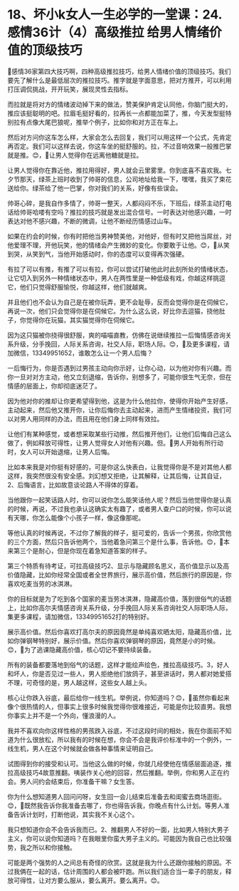 # 18、坏小k女人一生必学的一堂课：24.感情36计（4）高级推拉 给男人情绪价值的顶级技巧

🎼感情36家第四大技巧啊，四种高级推拉技巧，给男人情绪价值的顶级技巧。我们要先了解什么是最低层次的推拉技巧。推字就是字面意思，把对方推开，可以利用打压调侃挑战，开开玩笑，展现灵性去指标。

而拉就是将对方的情绪波动掉下来的做法，赞美保护肯定认同他，你脑门挺大的，推应该挺聪明的吧。拉眉毛挺好看的，拉再长一点都能加菜了，推，今天发型挺特别拉有点像大尾巴狼呢，推举个例子，比如你和对方正在车上。

然后对方问你这车怎么样，大家会怎么去回复，我们可以用这样一个公式，先肯定再否定。我们可以这样去说，你这车坐的挺舒服的。拉，不过音响效果一般推巴掌就是推。😊，🎼让男人觉得你在远离他糖就是拉。

让男人觉得你在靠近他，推拉用得好，男人就会云里雾里。你到底喜不喜欢我。七夕节那天，绿茶上班时收到了帅哥的信息，公司地址给我一下，嘿嘿，我买了束花送给你。绿茶给了他一巴掌，你对我们的关系，好像有些误会。

帅哥心碎，是我自作多情了，帅哥一整天，人都闷闷不乐，下班后，绿茶主动打电话给帅哥哈喽有空吗？推拉的技巧就是发出混合信号。一时表达对他感兴趣，一时表达对他不感兴趣，不断的微调，让他不断经历情感过山车。

如果在约会的时候，你有时把他当男神赞美他，对他好，但有时又把他当屌丝，对他爱理不理，开他玩笑，他的情绪会产生微妙的变化。你要敢于让他。😊，🎼从笑到哭，从笑到气，当他开始感动时，你的态度可以变得再次强硬。

有拉了可以有推，有推了可以有拉，你可以尝试打破他此时此刻所处的情绪状态，让它切入到另外一种情绪状态中，男人在两性里是一种低级有戏，你越这样挑逗它，他们只觉得舒服愉悦，你越这样，他们就越爽。

并且他们也不会认为自己是在被你玩弄，更不会耻辱，反而会觉得你是在伺候它，再说一次，他们只会觉得你是在伺候它。为什么这么说，好比你去逗猫，挠他肚子，你觉得你在玩猫，其实猫觉得你在伺候它。

因为这只猫被你挠得很舒服，爽的喵喵直教，仿佛在说继续推拉一后悔情感咨询关系升级，分手挽回，人际关系咨询，社交人际，职场人际。😊，🎼及更多课程，请加微信，13349951652，谁敢怎么让一个男人后悔？

一后悔行为，你是否遇到过男孩主动向你示好，让你心动，以为他对你有兴趣。而你一旦对对方主动，他又立刻退缩，告诉你，别想多了，可能你很生气无奈，但在情感的层面上，你却彻底迷茫了。

因为他对你的推却让你更希望得到他，这是为什么他拉你，使得你开始产生好感，主动起来，然后他又推开你，让你后悔你去主动起来，进而产生情绪投资，我们可以对男人用同样的办法，而且用在他们身上同样有效拉。

让他们有某种感觉，或者想采取某些行动推，然后推开他们，让他们后悔自己这么做了，例如释放可得性，让男人觉得女人对他有兴趣。但。🎼男人开始有所行动时，女人可以开始退缩，让男人后悔。

比如本来我是对你挺有好感的，可是你这么快表白，让我觉得你是不是对其他人都这样，我突然很没有安全感。刘幻想又拒绝，让其解释，让其后悔，让其自证，2、后悔语言，比如故意谈论路人不得体的穿着。

当他跟你一起笑话路人时，你可以说你怎么能笑话他人呢？然后当他觉得你是认真的时候，再说，不过我也承认这确实太有趣了，或者男人查户口的时候，你可以说有天哪，你怎么能像个小孩子一样，像这像那呢。

等他认真的时候再说，不过你了解我的样子，挺可爱的，告诉一个男孩，你欣赏他的三个方面，然后只告诉他两个，当他着急问第三个是什么事，告诉他。😊，🎼本来第三个是耐心，但是你现在着急知道答案的样子。

第三个特质有待考证，可拉高级技巧2、显示与隐藏顾名思义，高价值显示以及高价值隐藏，比如你经常全国或者全世界旅行，展示高价值，然后旅行的原因是，你喜欢吃麦当劳的冰淇淋。

你的目标就是为了吃到各个国家的麦当劳冰淇淋，隐藏高价值，落到很俗气的话题上，比如你高尔夫情感咨询关系升级，分手挽回人际关系咨询社交人际职场人际，集更多课程，请加微信，13349951652打的特别好。

展示高价值。然后你喜欢打高尔夫的原因竟然是单纯喜欢晒太阳，隐藏高价值，比如你弹钢琴特别好，展示价值。然后你喜欢弹钢琴的原因，竟然是小的时候。😊，🎼为了逃课隐藏高价值，核心切记不要持续装备。

所有的装备都要落地到俗气的话题，这样才能绘声绘色，推拉高级技巧。3，好人和坏人，你是否见过一些人，男人拒绝他们放鸽子，甚至讲话时，男人都对她爱搭不理，可奇怪的是，男人越这样，这些女人越上头。

核心让你跌入谷底，最后给你一线生机。举例说，你知道吗？😊，🎼虽然你看起来像个很热情的人，但事实上很多时候我觉得你很难接近，可能是你比较直男。我想你事实上并不是一个外向，懂浪漫的人。

我并不喜欢向你这样性格的男孩跌入谷底，不过这段时间的相处，我在你面前不知道为什么很放松，所以我有的时候在想，你会不会是我评价标准中的一个例外，一线生机，男人在这个时候就会做各种事情来证明自己。

试图得到你的接受和认可。当他这么做的时候，你就几经使他在情感层面追逐，推拉高级技巧4故意推翻。咦装作关心他的回容，然后推翻。举例，你和男人正在约会。男人问约会结束后，你准备干嘛？女生答。

你为什么想知道男人回问问呀，女生回一会儿结束后准备去和闺蜜去商场逛街。😊，🎼既然我告诉你我准备去哪了，你也得告诉我，你晚点有什么计划。等男人准备告诉计划时，打断他说，其实我不关心这个。

我只想知道你会不会告诉我而已。2、推翻男人不好的一面，比如男人特别大男子主义，你可以说你知道吗？在我眼里你蛮大男子主义的。可能因为我自己也比较强势，我之所以和你接触。

可能是两个强势的人之间总有奇怪的欣赏。这就是我为什么还跟你接触的原因。不过我俩在一起的话，估计周围的人都会被吓跑。所以我们适合当一辈子的朋友，释放可得性，让对方要么服从，要么离开。要么离开。😊。

